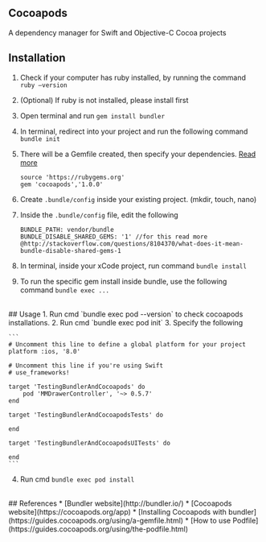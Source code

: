 ## Cocoapods

A dependency manager for Swift and Objective-C Cocoa projects

## Installation

1. Check if your computer has ruby installed, by running the command `ruby —version`<br/>
2. (Optional) If ruby is not installed, please install first<br/>
3. Open terminal and run `gem install bundler`<br/>
4. In terminal, redirect into your project and run the following command `bundle init`<br/>
5. There will be a Gemfile created, then specify your dependencies. [Read more](http://bundler.io/)<br/>
	
	```
	source 'https://rubygems.org'
	gem 'cocoapods','1.0.0'
	```

6. Create `.bundle/config` inside your existing project. (mkdir, touch, nano)
7. Inside the `.bundle/config` file, edit the following

	```
	BUNDLE_PATH: vendor/bundle
	BUNDLE_DISABLE_SHARED_GEMS: '1' //for this read more @http://stackoverflow.com/questions/8104370/what-does-it-mean-bundle-disable-shared-gems-1
	```

8. In terminal, inside your xCode project, run command `bundle install`
9. To run the specific gem install inside bundle, use the following command `bundle exec ...`

<br/>
## Usage
1. Run cmd `bundle exec pod --version` to check cocoapods installations. 
2. Run cmd `bundle exec pod init`
3. Specify the following

	```
	# Uncomment this line to define a global platform for your project
	platform :ios, '8.0'

	# Uncomment this line if you're using Swift
	# use_frameworks!

	target 'TestingBundlerAndCocoapods' do
		pod 'MMDrawerController', '~> 0.5.7'
	end

	target 'TestingBundlerAndCocoapodsTests' do

	end

	target 'TestingBundlerAndCocoapodsUITests' do

	end
	```

4. Run cmd `bundle exec pod install`

<br/>
## References
* [Bundler website](http://bundler.io/)
* [Cocoapods website](https://cocoapods.org/app)
* [Installing Cocoapods with bundler](https://guides.cocoapods.org/using/a-gemfile.html)
* [How to use Podfile](https://guides.cocoapods.org/using/the-podfile.html)

